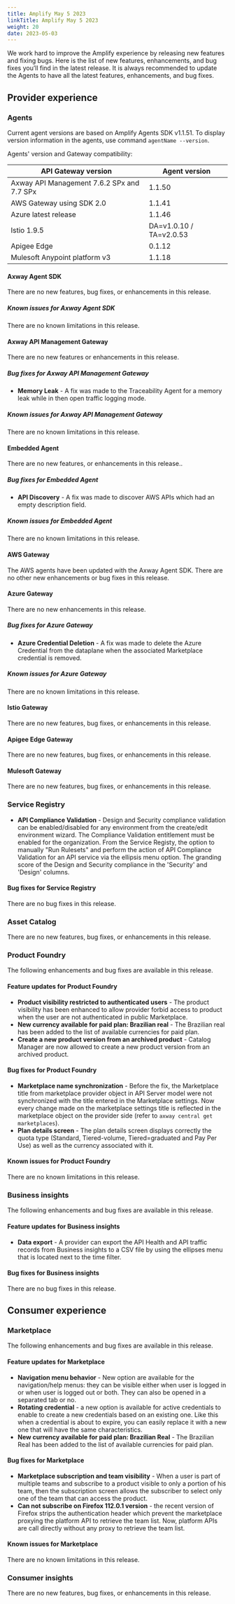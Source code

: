 ```yaml
---
title: Amplify May 5 2023
linkTitle: Amplify May 5 2023
weight: 20
date: 2023-05-03
---
```

We work hard to improve the Amplify experience by releasing new features and fixing bugs. Here is the list of new features, enhancements, and bug fixes you’ll find in the latest release.  It is always recommended to update the Agents to have all the latest features, enhancements, and bug fixes.

## Provider experience

### Agents

Current agent versions are based on Amplify Agents SDK v1.1.51. To display version information in the agents, use command `agentName --version`.

Agents' version and Gateway compatibility:

| API Gateway version                        | Agent version           |
|--------------------------------------------|-------------------------|
| Axway API Management 7.6.2 SPx and 7.7 SPx | 1.1.50                  |
| AWS Gateway using SDK 2.0                  | 1.1.41                  |
| Azure latest release                       | 1.1.46                  |
| Istio 1.9.5                                | DA=v1.0.10 / TA=v2.0.53 |
| Apigee Edge                                | 0.1.12                  |
| Mulesoft Anypoint platform v3              | 1.1.18                  |

#### Axway Agent SDK

There are no new features, bug fixes, or enhancements in this release.

##### Known issues for Axway Agent SDK

There are no known limitations in this release.

#### Axway API Management Gateway

There are no new features or enhancements in this release.

##### Bug fixes for Axway API Management Gateway

* **Memory Leak** - A fix was made to the Traceability Agent for a memory leak while in then open traffic logging mode.

##### Known issues for Axway API Management Gateway

There are no known limitations in this release.

#### Embedded Agent

There are no new features, or enhancements in this release..

##### Bug fixes for Embedded Agent

* **API Discovery** - A fix was made to discover AWS APIs which had an empty description field.

##### Known issues for Embedded Agent

There are no known limitations in this release.

#### AWS Gateway

The AWS agents have been updated with the Axway Agent SDK. There are no other new enhancements or bug fixes in this release.

#### Azure Gateway

There are no new enhancements in this release.

##### Bug fixes for Azure Gateway

* **Azure Credential Deletion** - A fix was made to delete the Azure Credential from the dataplane when the associated Marketplace credential is removed.

##### Known issues for Azure Gateway

There are no known limitations in this release.

#### Istio Gateway

There are no new features, bug fixes, or enhancements in this release.

#### Apigee Edge Gateway

There are no new features, bug fixes, or enhancements in this release.

#### Mulesoft Gateway

There are no new features, bug fixes, or enhancements in this release.

### Service Registry

* **API Compliance Validation** - Design and Security compliance validation can be enabled/disabled for any environment from the create/edit environment wizard.  The Compliance Validation entitlement must be enabled for the organization. From the Service Registy, the option to manually "Run Rulesets" and perform the action of API Compliance Validation for an API service via the ellipsis menu option. The granding score of the Design and Security compliance in the 'Security' and 'Design' columns.  

#### Bug fixes for Service Registry

There are no bug fixes in this release.

### Asset Catalog

There are no new features, bug fixes, or enhancements in this release.

### Product Foundry

The following enhancements and bug fixes are available in this release.

#### Feature updates for Product Foundry

* **Product visibility restricted to authenticated users** - The product visibility has been enhanced to allow provider forbid access to product when the user are not authenticated in public Marketplace.
* **New currency available for paid plan: Brazilian real** - The Brazilian real has been added to the list of available currencies for paid plan.
* **Create a new product version from an archived product** - Catalog Manager are now allowed to create a new product version from an archived product.

#### Bug fixes for Product Foundry

* **Marketplace name synchronization** - Before the fix, the Marketplace title from marketplace provider object in API Server model were not synchronized with the title entered in the Marketplace settings. Now every change made on the marketplace settings title is reflected in the marketplace object on the provider side (refer to `axway central get marketplaces`).
* **Plan details screen** - The plan details screen displays correctly the quota type (Standard, Tiered-volume, Tiered=graduated and Pay Per Use) as well as the currency associated with it.

#### Known issues for Product Foundry

There are no known limitations in this release.

### Business insights

The following enhancements and bug fixes are available in this release.

#### Feature updates for Business insights

* **Data export** - A provider can export the API Health and API traffic records from Business insights to a CSV file by using the ellipses menu that is located next to the time filter.

#### Bug fixes for Business insights

There are no bug fixes in this release.

## Consumer experience

### Marketplace

The following enhancements and bug fixes are available in this release.

#### Feature updates for Marketplace

* **Navigation menu behavior** - New option are available for the navigation/help menus: they can be visible either when user is logged in or when user is logged out or both. They can also be opened in a separated tab or no.
* **Rotating credential** - a new option is available for active credentials to enable to create a new credentials based on an existing one. Like this when a credential is about to expire, you can easily replace it with a new one that will have the same characteristics.
* **New currency available for paid plan: Brazilian Real** - The Brazilian Real has been added to the list of available currencies for paid plan.

#### Bug fixes for Marketplace

* **Marketplace subscription and team visibility** - When a user is part of multiple teams and subscribe to a product visible to only a portion of his team, then the subscription screen allows the subscriber to select only one of the team that can access the product.
* **Can not subscribe on Firefox 112.0.1 version** - the recent version of Firefox strips the authentication header which prevent the marketplace proxying the platform API to retrieve the team list. Now, platform APIs are call directly without any proxy to retrieve the team list.

#### Known issues for Marketplace

There are no known limitations in this release.

### Consumer insights

There are no new features, bug fixes, or enhancements in this release.
